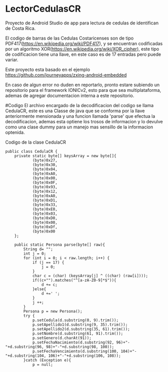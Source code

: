 # LectorCedulasCR
Proyecto de Android Studio de app para lectura de cedulas de identifican de Costa Rica.

El codigo de barras de las Cedulas Costaricenses son de tipo PDF417(https://en.wikipedia.org/wiki/PDF417), y se encuentran codificadas por un algoritmo XOR(https://en.wikipedia.org/wiki/XOR_cipher), este tipo de codificacion tiene una llave, en este caso es de 17 entradas pero puede variar.

Este proyecto esta basado en el ejemplo https://github.com/journeyapps/zxing-android-embedded

En caso de algun error no duden en reportarlo, pronto estare subiendo un repositorio para el framework IONICv2, esto para que sea multiplataforma, ademas de agregar documentacion interna a este repositorio.



#Codigo
El archivo encargado de la decodificacion del codigo se llama CedulaCR, este es una Classe de java que se conforma por la llave anteriormente mensionada y una funcion llamada 'parse' que efectua la decodificacion, ademas esta optiene los trosos de informacion y lo devulve como una clase dummy para un manejo mas sensillo de la informacion optenida.

Codigo de la clase CedulaCR

```code
public class CedulaCR {
    private static byte[] keysArray = new byte[]{
            (byte)0x27,
            (byte)0x30,
            (byte)0x04,
            (byte)0xA0,
            (byte)0x00,
            (byte)0x0F,
            (byte)0x93,
            (byte)0x12,
            (byte)0xA0,
            (byte)0xD1,
            (byte)0x33,
            (byte)0xE0,
            (byte)0x03,
            (byte)0xD0,
            (byte)0x00,
            (byte)0xDf,
            (byte)0x00
    };

    public static Persona parse(byte[] raw){
        String d= "";
        int j = 0;
        for (int i = 0; i < raw.length; i++) {
            if (j == 17) {
                j = 0;
            }
            char c = (char) (keysArray[j] ^ ((char) (raw[i])));
            if((c+"").matches("^[a-zA-Z0-9]*$")){
                d += c;
            }else{
                d +=' ';
            }
            j ++;
        }
        Persona p = new Persona();
        try {
            p.setCedula(d.substring(0, 9).trim());
            p.setApellido1(d.substring(9, 35).trim());
            p.setApellido2(d.substring(35, 61).trim());
            p.setNombre(d.substring(61, 91).trim());
            p.setGenero(d.charAt(91));
            p.setFechaNacimiento(d.substring(92, 96)+"-"+d.substring(96, 98)+"-"+d.substring(98, 100));
            p.setFechaVencimiento(d.substring(100, 104)+"-"+d.substring(104, 106)+"-"+d.substring(106, 108));
        }catch (Exception e){
            p = null;
```
